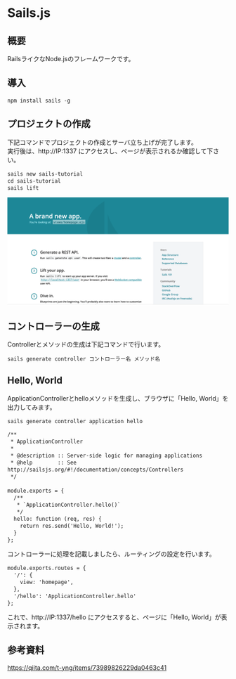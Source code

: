 # Sails.js
## 概要
RailsライクなNode.jsのフレームワークです。    

## 導入
```
npm install sails -g
```

## プロジェクトの作成
下記コマンドでプロジェクトの作成とサーバ立ち上げが完了します。  
実行後は、http://IP:1337 にアクセスし、ページが表示されるか確認して下さい。
```
sails new sails-tutorial
cd sails-tutorial
sails lift
```
![ホームページ](img/homePage.png)

## コントローラーの生成
Controllerとメソッドの生成は下記コマンドで行います。
```
sails generate controller コントローラー名 メソッド名
```

## Hello, World
ApplicationControllerとhelloメソッドを生成し、ブラウザに「Hello, World」を出力してみます。
```
sails generate controller application hello
```

```
/**
 * ApplicationController
 *
 * @description :: Server-side logic for managing applications
 * @help        :: See http://sailsjs.org/#!/documentation/concepts/Controllers
 */

module.exports = {
  /**
   * `ApplicationController.hello()`
   */
  hello: function (req, res) {
    return res.send('Hello, World!');
  }
};
```

コントローラーに処理を記載しましたら、ルーティングの設定を行います。
```
module.exports.routes = {
  '/': {
    view: 'homepage',
  },
  '/hello': 'ApplicationController.hello'
};
```

これで、http://IP:1337/hello にアクセスすると、ページに「Hello, World」が表示されます。

## 参考資料
https://qiita.com/t-yng/items/73989826229da0463c41